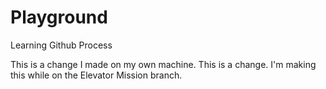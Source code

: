 # Playground
Learning Github Process

This is a change I made on my own machine.
This is a change. I'm making this while on the Elevator Mission branch.
